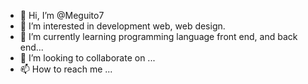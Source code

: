 - 👋 Hi, I’m @Meguito7
- 👀 I’m interested in development web, web design.
- 🌱 I’m currently learning programming language front end, and back end...
- 💞️ I’m looking to collaborate on ...
- 📫 How to reach me ...

<!---
Meguito7/Meguito7 is a ✨ special ✨ repository because its `README.md` (this file) appears on your GitHub profile.
You can click the Preview link to take a look at your changes.
--->
